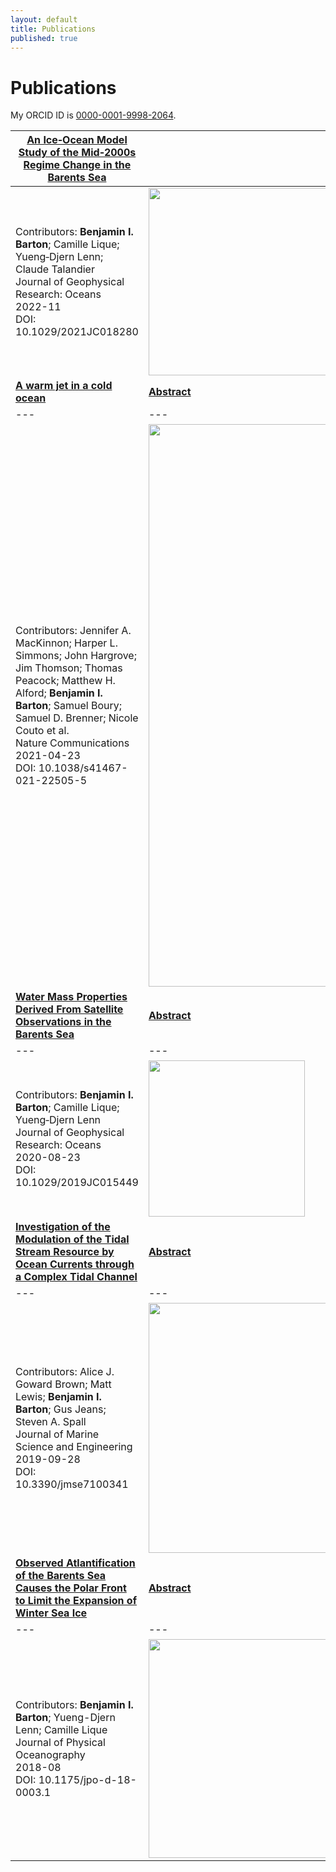```yaml
---
layout: default
title: Publications
published: true
---
```


# Publications

My ORCID ID is [0000-0001-9998-2064](https://www.orcid.org/0000-0001-9998-2064).


| [**An Ice‐Ocean Model Study of the Mid‐2000s Regime Change in the Barents Sea**](https://agupubs.onlinelibrary.wiley.com/doi/10.1029/2021JC018280) | [**Abstract**](abstracts/ice-ocean "Over the satellite record, the Barents Sea winter maximum in sea ice extent has declined and was increasingly limited to areas north of the Polar Front after 2005 by warming Atlantic Water (AW) and Barents Sea Water (BSW). Sea ice extent here continues to garner interest, not least because it is associated with extreme winter weather in Europe and Asia. Previous model studies suggest there is a possibility that natural variability will cause southward re-expansion of the lost sea ice cover but reducing uncertainties requires a better understanding of the processes driving BSW variability. To address questions about BSW variability, we used a high-resolution model validated with observations over 1985–2014 to calculate the watermass transport, heat, and freshwater budgets within the central Barents Sea, south of the Polar Front. The model shows BSW volume minima events in years centering at 1990 and 2004, meaning a reduction in the Barents Sea's volume reservoir (also termed “memory”) of water that is consistent with historical BSW properties. Both events were preceded by extensive winter sea ice and substantial summer net sea ice melt. The event in 2004 was more extreme and led to warming AW occupying a greater volume in the Barents Sea after 2005. The reduced “memory” of BSW volume could impede a return to the more extensive winter sea ice regime and make further reduction in winter sea ice possible.") |
| --- | --- |
| Contributors: **Benjamin I. Barton**; Camille Lique; Yueng‐Djern Lenn; Claude Talandier <br>Journal of Geophysical Research: Oceans <br>2022-11 <br>DOI: 10.1029/2021JC018280 | <img src="https://agupubs.onlinelibrary.wiley.com/cms/asset/b9e2a774-7449-420f-8930-dd6feeaad051/jgrc25251-fig-0001-m.png" width=300px> |
| [**A warm jet in a cold ocean**](https://www.nature.com/articles/s41467-021-22505-5) | [**Abstract**](abstract/jet "Unprecedented quantities of heat are entering the Pacific sector of the Arctic Ocean through Bering Strait, particularly during summer months. Though some heat is lost to the atmosphere during autumn cooling, a significant fraction of the incoming warm, salty water subducts (dives beneath) below a cooler fresher layer of near-surface water, subsequently extending hundreds of kilometers into the Beaufort Gyre. Upward turbulent mixing of these sub-surface pockets of heat is likely accelerating sea ice melt in the region. This Pacific-origin water brings both heat and unique biogeochemical properties, contributing to a changing Arctic ecosystem. However, our ability to understand or forecast the role of this incoming water mass has been hampered by lack of understanding of the physical processes controlling subduction and evolution of this this warm water. Crucially, the processes seen here occur at small horizontal scales not resolved by regional forecast models or climate simulations; new parameterizations must be developed that accurately represent the physics. Here we present novel high resolution observations showing the detailed process of subduction and initial evolution of warm Pacific-origin water in the southern Beaufort Gyre.") |
| --- | --- |
| Contributors: Jennifer A. MacKinnon; Harper L. Simmons; John Hargrove; Jim Thomson; Thomas Peacock; Matthew H. Alford; **Benjamin I. Barton**; Samuel Boury; Samuel D. Brenner; Nicole Couto et al. <br>Nature Communications <br>2021-04-23 <br>DOI: 10.1038/s41467-021-22505-5 | <img src="https://media.springernature.com/lw685/springer-static/image/art%3A10.1038%2Fs41467-021-22505-5/MediaObjects/41467_2021_22505_Fig5_HTML.png?as=webp" width=900px> |
| [**Water Mass Properties Derived From Satellite Observations in the Barents Sea**](https://agupubs.onlinelibrary.wiley.com/doi/10.1029/2019JC015449) | [**Abstract**](abstracts/satellite "The Barents Sea is a region of deep water formation where Atlantic Water is converted into cooler, fresher Barents Sea Water. Barents Sea Water properties exhibit variability at seasonal, interannual, and decadal timescales. This variability is transferred to Arctic Intermediate Water, which eventually contributes to the deeper branch of the Atlantic meridional overturning circulation. Variations in Barents Sea Water properties are reflected in steric height (contribution of density to sea-level variations) that depends on heat and freshwater contents and is a quantity usually derived from in situ observations of water temperature, salinity, and pressure that remain sparse during winter in the Barents Sea. This analysis explores the utility of satellite observations for representing Barents Sea Water properties and identifying trends and sources of variability through novel methods. We present our methods for combining satellite observations of eustatic height (the contribution of mass to sea-level variations), sea surface height, and sea surface temperature, validated by in situ temperature and salinity profiles, to estimate steric height. We show that sea surface temperature is a good proxy for heat content in the upper part of the water column in the southeastern Barents Sea and that freshwater content can be reconstructed from satellite data. Our analysis indicates that most of the seasonality in Barents Sea Water properties arises from the balance between ocean heat transport and atmospheric heat flux, while its interannual variability is driven by heat and freshwater advection.") |
| --- | --- |
| Contributors: **Benjamin I. Barton**; Camille Lique; Yueng‐Djern Lenn <br>Journal of Geophysical Research: Oceans <br>2020-08-23 <br> DOI: 10.1029/2019JC015449 | <img src="https://agupubs.onlinelibrary.wiley.com/cms/asset/c6cfa34e-3f49-4dbc-9d6b-5b514991cd31/jgrc24071-fig-0003-m.png" width=250px> |
| [**Investigation of the Modulation of the Tidal Stream Resource by Ocean Currents through a Complex Tidal Channel**](https://www.mdpi.com/2077-1312/7/10/341) | [**Abstract**](abstracts/indonesia "Tidal energy has the opportunity to bring reliable electricity to remote regions in the world. A resource assessment, including the response of the tidal stream resource to fluctuations in the Indonesian Through Flow (ITF) is performed using the Regional Ocean Modelling System (ROMS) to simulate four different scenarios for flow through the Lombok Strait in Indonesia. Tidal currents simulated with a variable ITF are compared against a tide-only (TO) simulation to identify how the ITF spatially changes the resource across the Lombok Strait. We find that the uncertainty in the tidal currents from the TO simulation is 50% greater than the variable ITF simulation. To identify change to resource, surface velocities from Strong ITF and Weak ITF scenarios are considered. As a result of the fluctuations in the ITF, certain characteristics, such as the asymmetry and magnitude, of the tidal current vary greatly. However, the magnitude of change is variable, with regions to the west of the strait experiencing greater modulation than in the east, suggesting that resource uncertainty can be minimised with selective site positioning.") |
| --- | --- |
| Contributors: Alice J. Goward Brown; Matt Lewis; **Benjamin I. Barton**; Gus Jeans; Steven A. Spall <br>Journal of Marine Science and Engineering <br>2019-09-28 <br>DOI: 10.3390/jmse7100341 | <img src="https://www.mdpi.com/jmse/jmse-07-00341/article_deploy/html/images/jmse-07-00341-g003-550.jpg" width=400px> |
| [**Observed Atlantification of the Barents Sea Causes the Polar Front to Limit the Expansion of Winter Sea Ice**](https://journals.ametsoc.org/view/journals/phoc/48/8/jpo-d-18-0003.1.xml) | [**Abstract**](abstracts/atlantifiation "Barents Sea Water (BSW) is formed from Atlantic Water that is cooled through atmospheric heat loss and freshened through seasonal sea ice melt. In the eastern Barents Sea, the BSW and fresher, colder Arctic Water meet at the surface along the Polar Front (PF). Despite its importance in setting the northern limit of BSW ventilation, the PF has been poorly documented, mostly eluding detection by observational surveys that avoid seasonal sea ice. In this study, satellite sea surface temperature (SST) observations are used in addition to a temperature and salinity climatology to examine the location and structure of the PF and characterize its variability over the period 1985–2016. It is shown that the PF is independent of the position of the sea ice edge and is a shelf slope current constrained by potential vorticity. The main driver of interannual variability in SST is the variability of the Atlantic Water temperature, which has significantly increased since 2005. The SST gradient associated with the PF has also increased after 2005, preventing sea ice from extending south of the front during winter in recent years. The disappearance of fresh, seasonal sea ice melt south of the PF has led to a significant increase in BSW salinity and density. As BSW forms the majority of Arctic Intermediate Water, changes to BSW properties may have far-reaching impacts for Arctic Ocean circulation and climate.") |
| --- | --- |
| Contributors: **Benjamin I. Barton**; Yueng-Djern Lenn; Camille Lique <br>Journal of Physical Oceanography <br>2018-08 <br>DOI: 10.1175/jpo-d-18-0003.1 | <img src="https://journals.ametsoc.org/view/journals/phoc/48/8/full-jpo-d-18-0003.1-f4.jpg" width=350px> |
